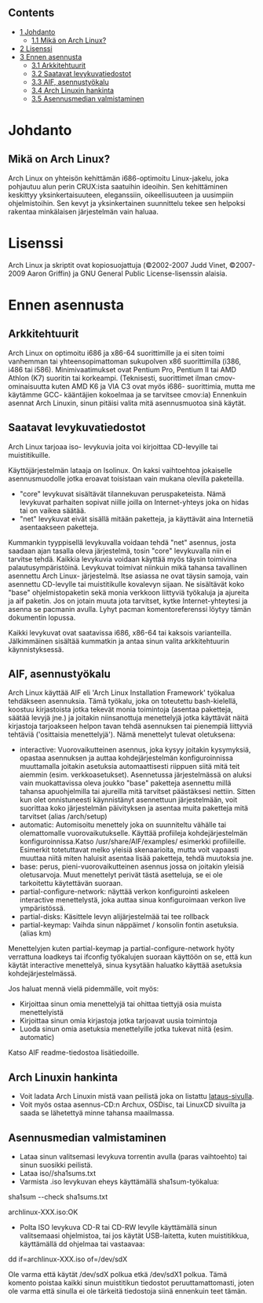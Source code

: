 ## Contents

*   [1 Johdanto](#Johdanto)
    *   [1.1 Mikä on Arch Linux?](#Mik.C3.A4_on_Arch_Linux.3F)
*   [2 Lisenssi](#Lisenssi)
*   [3 Ennen asennusta](#Ennen_asennusta)
    *   [3.1 Arkkitehtuurit](#Arkkitehtuurit)
    *   [3.2 Saatavat levykuvatiedostot](#Saatavat_levykuvatiedostot)
    *   [3.3 AIF, asennustyökalu](#AIF.2C_asennusty.C3.B6kalu)
    *   [3.4 Arch Linuxin hankinta](#Arch_Linuxin_hankinta)
    *   [3.5 Asennusmedian valmistaminen](#Asennusmedian_valmistaminen)

# Johdanto

## Mikä on Arch Linux?

Arch Linux on yhteisön kehittämän i686-optimoitu Linux-jakelu, joka pohjautuu alun perin CRUX:ista saatuihin ideoihin. Sen kehittäminen keskittyy yksinkertaisuuteen, eleganssiin, oikeellisuuteen ja uusimpiin ohjelmistoihin. Sen kevyt ja yksinkertainen suunnittelu tekee sen helpoksi rakentaa minkälaisen järjestelmän vain haluaa.

# Lisenssi

Arch Linux ja skriptit ovat kopiosuojattuja (©2002-2007 Judd Vinet, ©2007-2009 Aaron Griffin) ja GNU General Public License-lisenssin alaisia.

# Ennen asennusta

## Arkkitehtuurit

Arch Linux on optimoitu i686 ja x86-64 suorittimille ja ei siten toimi vanhemman tai yhteensopimattoman sukupolven x86 suorittimilla (i386, i486 tai i586). Minimivaatimukset ovat Pentium Pro, Pentium II tai AMD Athlon (K7) suoritin tai korkeampi. (Teknisesti, suorittimet ilman cmov- ominaisuutta kuten AMD K6 ja VIA C3 ovat myös i686- suorittimia, mutta me käytämme GCC- kääntäjien kokoelmaa ja se tarvitsee cmov:ia) Ennenkuin asennat Arch Linuxin, sinun pitäisi valita mitä asennusmuotoa sinä käytät.

## Saatavat levykuvatiedostot

Arch Linux tarjoaa iso- levykuvia joita voi kirjoittaa CD-levyille tai muistitikuille.

Käyttöjärjestelmän lataaja on Isolinux. On kaksi vaihtoehtoa jokaiselle asennusmuodolle jotka eroavat toisistaan vain mukana olevilla paketeilla.

*   "core" levykuvat sisältävät tilannekuvan peruspaketeista. Nämä levykuvat parhaiten sopivat niille joilla on Internet-yhteys joka on hidas tai on vaikea säätää.
*   "net" levykuvat eivät sisällä mitään paketteja, ja käyttävät aina Internetiä asentaakseen paketteja.

Kummankin tyyppisellä levykuvalla voidaan tehdä "net" asennus, josta saadaan ajan tasalla oleva järjestelmä, tosin "core" levykuvalla niin ei tarvitse tehdä. Kaikkia levykuvia voidaan käyttää myös täysin toimivina palautusympäristöinä. Levykuvat toimivat niinkuin mikä tahansa tavallinen asennettu Arch Linux- järjestelmä. Itse asiassa ne ovat täysin samoja, vain asennettu CD-levylle tai muistitikulle kovalevyn sijaan. Ne sisältävät koko "base" ohjelmistopaketin sekä monia verkkoon liittyviä työkaluja ja ajureita ja aif paketin. Jos on jotain muuta jota tarvitset, kytke Internet-yhteytesi ja asenna se pacmanin avulla. Lyhyt pacman komentoreferenssi löytyy tämän dokumentin lopussa.

Kaikki levykuvat ovat saatavissa i686, x86-64 tai kaksois varianteilla. Jälkimmäinen sisältää kummatkin ja antaa sinun valita arkkitehtuurin käynnistyksessä.

## AIF, asennustyökalu

Arch Linux käyttää AIF eli 'Arch Linux Installation Framework' työkalua tehdäkseen asennuksia. Tämä työkalu, joka on toteutettu bash-kielellä, koostuu kirjastoista jotka tekevät monia toimintoja (asentaa paketteja, säätää levyjä jne.) ja joitakin niinsanottuja menettelyjä jotka käyttävät näitä kirjastoja tarjoakseen helpon tavan tehdä asennuksen tai pienempiä liittyviä tehtäviä ('osittaisia menettelyjä'). Nämä menettelyt tulevat oletuksena:

*   interactive: Vuorovaikutteinen asennus, joka kysyy joitakin kysymyksiä, opastaa asennuksen ja auttaa kohdejärjestelmän konfiguroinnissa muuttamalla joitakin asetuksia automaattisesti riippuen siitä mitä teit aiemmin (esim. verkkoasetukset). Asennetussa järjestelmässä on aluksi vain muokattavissa oleva joukko "base" paketteja asennettu millä tahansa apuohjelmilla tai ajureilla mitä tarvitset päästäksesi nettiin. Sitten kun olet onnistuneesti käynnistänyt asennettuun järjestelmään, voit suorittaa koko järjestelmän päivityksen ja asentaa muita paketteja mitä tarvitset (alias /arch/setup)
*   automatic: Automisoitu menettely joka on suunniteltu vähälle tai olemattomalle vuorovaikutukselle. Käyttää profiileja kohdejärjestelmän konfiguroinnissa.Katso /usr/share/AIF/examples/ esimerkki profiileille. Esimerkit totetuttavat melko yleisiä skenaarioita, mutta voit vapaasti muuttaa niitä miten haluisit asentaa lisää paketteja, tehdä muutoksia jne.
*   base: perus, pieni-vuorovaikutteinen asennus jossa on joitakin yleisiä oletusarvoja. Muut menettelyt perivät tästä asetteluja, se ei ole tarkoitettu käytettävän suoraan.
*   partial-configure-network: näyttää verkon konfigurointi askeleen interactive menettelystä, joka auttaa sinua konfiguroimaan verkon live ympäristössä.
*   partial-disks: Käsittele levyn alijärjestelmää tai tee rollback
*   partial-keymap: Vaihda sinun näppäimet / konsolin fontin asetuksia. (alias km)

Menettelyjen kuten partial-keymap ja partial-configure-network hyöty verrattuna loadkeys tai ifconfig työkalujen suoraan käyttöön on se, että kun käytät interactive menettelyä, sinua kysytään haluatko käyttää asetuksia kohdejärjestelmässä.

Jos haluat mennä vielä pidemmälle, voit myös:

*   Kirjoittaa sinun omia menettelyjä tai ohittaa tiettyjä osia muista menettelyistä
*   Kirjoittaa sinun omia kirjastoja jotka tarjoavat uusia toimintoja
*   Luoda sinun omia asetuksia menettelyille jotka tukevat niitä (esim. automatic)

Katso AIF readme-tiedostoa lisätiedoille.

## Arch Linuxin hankinta

*   Voit ladata Arch Linuxin mistä vaan peilistä joka on listattu [lataus-sivulla](https://www.archlinux.org/download/).
*   Voit myös ostaa asennus-CD:n Archux, OSDisc, tai LinuxCD sivuilta ja saada se lähetettyä minne tahansa maailmassa.

## Asennusmedian valmistaminen

*   Lataa sinun valitsemasi levykuva torrentin avulla (paras vaihtoehto) tai sinun suosikki peilistä.
*   Lataa iso/<release>/sha1sums.txt
*   Varmista .iso levykuvan eheys käyttämällä sha1sum-työkalua:

sha1sum --check sha1sums.txt

archlinux-XXX.iso:OK

*   Polta ISO levykuva CD-R tai CD-RW levylle käyttämällä sinun valitsemaasi ohjelmistoa, tai jos käytät USB-laitetta, kuten muistitikkua, käyttämällä dd ohjelmaa tai vastaavaa:

dd if=archlinux-XXX.iso of=/dev/sdX

Ole varma että käytät /dev/sdX polkua etkä /dev/sdX1 polkua. Tämä komento poistaa kaikki sinun muistitikun tiedostot peruuttamattomasti, joten ole varma että sinulla ei ole tärkeitä tiedostoja siinä ennenkuin teet tämän.